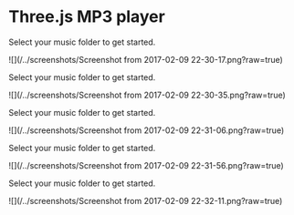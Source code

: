 # Three.js MP3 player

Select your music folder to get started.

![](/../screenshots/Screenshot from 2017-02-09 22-30-17.png?raw=true)

Select your music folder to get started.

![](/../screenshots/Screenshot from 2017-02-09 22-30-35.png?raw=true)

Select your music folder to get started.

![](/../screenshots/Screenshot from 2017-02-09 22-31-06.png?raw=true)

Select your music folder to get started.

![](/../screenshots/Screenshot from 2017-02-09 22-31-56.png?raw=true)

Select your music folder to get started.

![](/../screenshots/Screenshot from 2017-02-09 22-32-11.png?raw=true)
